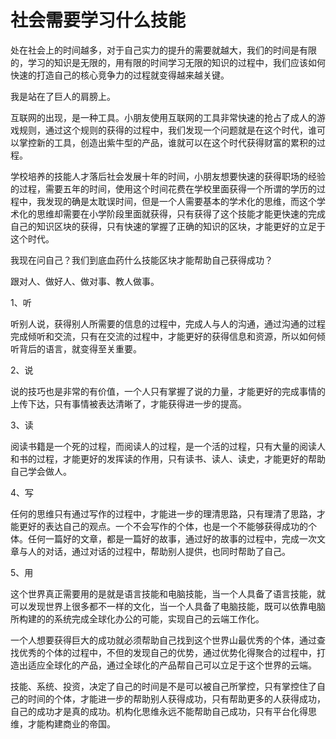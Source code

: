 # 社会需要学习什么技能

处在社会上的时间越多，对于自己实力的提升的需要就越大，我们的时间是有限的，学习的知识是无限的，用有限的时间学习无限的知识的过程中，我们应该如何快速的打造自己的核心竞争力的过程就变得越来越关键。

我是站在了巨人的肩膀上。

互联网的出现，是一种工具。小朋友使用互联网的工具非常快速的抢占了成人的游戏规则，通过这个规则的获得的过程中，我们发现一个问题就是在这个时代，谁可以掌控新的工具，创造出紫牛型的产品，谁就可以在这个时代获得财富的累积的过程。

学校培养的技能人才落后社会发展十年的时间，小朋友想要快速的获得职场的经验的过程，需要五年的时间，使用这个时间花费在学校里面获得一个所谓的学历的过程中，我发现的确是太耽误时间，但是一个人需要基本的学术化的思维，而这个学术化的思维却需要在小学阶段里面就获得，只有获得了这个技能才能更快速的完成自己的知识区块的获得，只有快速的掌握了正确的知识的区块，才能更好的立足于这个时代。

我现在问自己？我们到底血药什么技能区块才能帮助自己获得成功？

跟对人、做好人、做对事、教人做事。

1、听

听别人说，获得别人所需要的信息的过程中，完成人与人的沟通，通过沟通的过程完成倾听和交流，只有在交流的过程中，才能更好的获得信息和资源，所以如何倾听背后的语言，就变得至关重要。

2、说

说的技巧也是非常的有价值，一个人只有掌握了说的力量，才能更好的完成事情的上传下达，只有事情被表达清晰了，才能获得进一步的提高。

3、读

阅读书籍是一个死的过程，而阅读人的过程，是一个活的过程，只有大量的阅读人和书的过程，才能更好的发挥读的作用，只有读书、读人、读史，才能更好的帮助自己学会做人。

4、写

任何的思维只有通过写作的过程中，才能进一步的理清思路，只有理清了思路，才能更好的表达自己的观点。一个不会写作的个体，也是一个不能够获得成功的个体。任何一篇好的文章，都是一篇好的故事，通过好的故事的过程中，完成一次文章与人的对话，通过对话的过程中，帮助别人提供，也同时帮助了自己。

5、用

这个世界真正需要用的是就是语言技能和电脑技能，当一个人具备了语言技能，就可以发现世界上很多都不一样的文化，当一个人具备了电脑技能，既可以依靠电脑所构建的的系统完成全球化办公的可能，实现自己的云端工作化。

一个人想要获得巨大的成功就必须帮助自己找到这个世界山最优秀的个体，通过查找优秀的个体的过程中，不但的发现自己的优势，通过优势化得聚合的过程中，打造出适应全球化的产品，通过全球化的产品帮自己可以立足于这个世界的云端。

技能、系统、投资，决定了自己的时间是不是可以被自己所掌控，只有掌控住了自己的时间的个体，才能进一步的帮助别人获得成功，只有帮助更多的人获得成功，自己的成功才是真的成功。机构化思维永远不能帮助自己成功，只有平台化得思维，才能构建商业的帝国。
